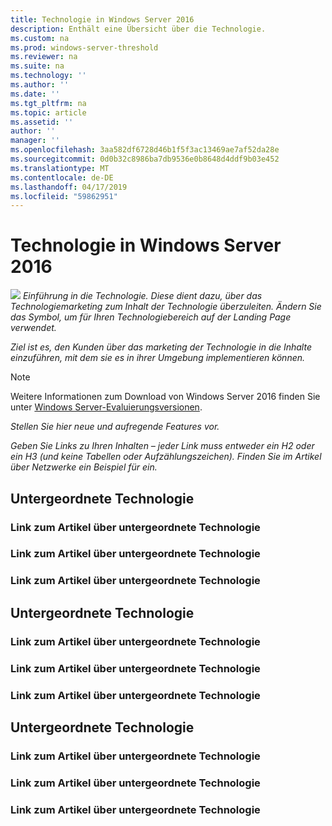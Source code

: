 ```yaml
---
title: Technologie in Windows Server 2016
description: Enthält eine Übersicht über die Technologie.
ms.custom: na
ms.prod: windows-server-threshold
ms.reviewer: na
ms.suite: na
ms.technology: ''
ms.author: ''
ms.date: ''
ms.tgt_pltfrm: na
ms.topic: article
ms.assetid: ''
author: ''
manager: ''
ms.openlocfilehash: 3aa582df6728d46b1f5f3ac13469ae7af52da28e
ms.sourcegitcommit: 0d0b32c8986ba7db9536e0b8648d4ddf9b03e452
ms.translationtype: MT
ms.contentlocale: de-DE
ms.lasthandoff: 04/17/2019
ms.locfileid: "59862951"
---
```

# <a name="technology-in-windows-server-2016"></a>Technologie in Windows Server 2016 

<img src="media/6-networking.png" style='align:left'> *Einführung in die Technologie. Diese dient dazu, über das Technologiemarketing zum Inhalt der Technologie überzuleiten. Ändern Sie das Symbol, um für Ihren Technologiebereich auf der Landing Page verwendet.*

*Ziel ist es, den Kunden über das marketing der Technologie in die Inhalte einzuführen, mit dem sie es in ihrer Umgebung implementieren können.*



>[!Note]
> Weitere Informationen zum Download von Windows Server 2016 finden Sie unter [Windows Server-Evaluierungsversionen](https://www.microsoft.com/evalcenter/evaluate-windows-server-2016).

*Stellen Sie hier neue und aufregende Features vor.*

*Geben Sie Links zu Ihren Inhalten – jeder Link muss entweder ein H2 oder ein H3 (und keine Tabellen oder Aufzählungszeichen). Finden Sie im Artikel über Netzwerke ein Beispiel für ein.*
## <a name="sub-technology"></a>Untergeordnete Technologie

### <a name="link-to-article-about-sub-technology"></a>Link zum Artikel über untergeordnete Technologie

### <a name="link-to-article-about-sub-technology"></a>Link zum Artikel über untergeordnete Technologie

### <a name="link-to-article-about-sub-technology"></a>Link zum Artikel über untergeordnete Technologie

## <a name="sub-technology"></a>Untergeordnete Technologie

### <a name="link-to-article-about-sub-technology"></a>Link zum Artikel über untergeordnete Technologie

### <a name="link-to-article-about-sub-technology"></a>Link zum Artikel über untergeordnete Technologie

### <a name="link-to-article-about-sub-technology"></a>Link zum Artikel über untergeordnete Technologie
## <a name="sub-technology"></a>Untergeordnete Technologie

### <a name="link-to-article-about-sub-technology"></a>Link zum Artikel über untergeordnete Technologie

### <a name="link-to-article-about-sub-technology"></a>Link zum Artikel über untergeordnete Technologie

### <a name="link-to-article-about-sub-technology"></a>Link zum Artikel über untergeordnete Technologie
